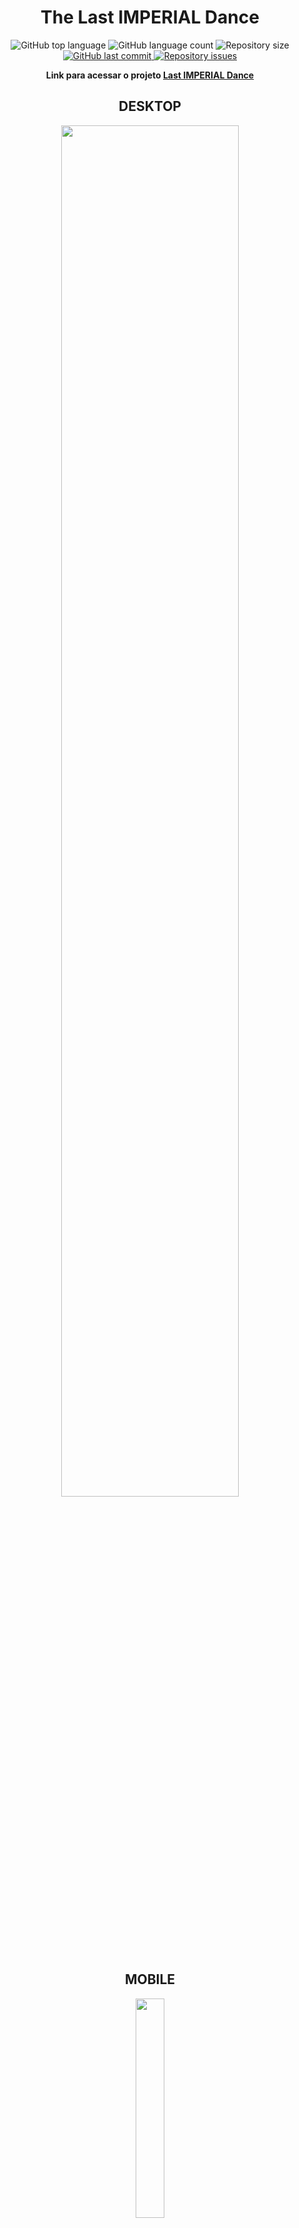 <h1 align="center">
  The Last IMPERIAL Dance
</h1>


<p align="center">
  <img alt="GitHub top language" src="https://img.shields.io/github/languages/top/lucasfelipe-s/bootstrap.svg" />

  <img alt="GitHub language count" src="https://img.shields.io/github/languages/count/lucasfelipe-s/bootstrap.svg" />

  <img alt="Repository size" src="https://img.shields.io/github/repo-size/lucasfelipe-s/bootstrap.svg" />

  <a href="https://github.com/lucasfelipe-s/campingfamiliax/commits/master">
    <img alt="GitHub last commit" src="https://img.shields.io/github/last-commit/lucasfelipe-s/bootstrap.svg" />
  </a>

  <a href="https://github.com/lucasfelipe-s/campingfamiliax/issues">
    <img alt="Repository issues" src="https://img.shields.io/github/issues/lucasfelipe-s/bootstrap.svg" />
  </a>
</p>

<b><p align="center">
  Link para acessar o projeto <a href="https://lucasfelipe-s.github.io/imperial/" target="_blank">Last IMPERIAL Dance</a>
</p></b>
<h2 align="center">
  DESKTOP
</h2>
  <p align="center">
  <img src=".github/desktop.gif" width="75%" />
  </p>
<h2 align="center">
  MOBILE
</h2>
  <p align="center">
  <img src=".github/mobile.gif" width="30%" />
  </p>

## 💻 Projeto
Este é um projeto autoral, resolvi desenvolver essa aplicação porque sou muito fã do pessoal do Last Dance e também tinha que colocar em pratica o que aprendi sobre bootstrap, fiquei feliz com o resultado mesmo sendo iniciante na programação web.

Ferramentas usadas nesse projeto:
- VSCode
- Photoshop

Referências:
- Liquipedia
- HLTV

## 📥 Conhecimento adquirido:
Aprendi o que é Bootstrap, a diferença entre uma biblioteca e um framework e também foi muito interessante ler a documentação e conseguir colocar o conhecimento em um projeto pratico desenvolvido integralmente por mim.

## 📈 Desafios que tive:
Por incrível que pareça não tive tantas dificuldades na realização desse projeto, pois estava bastante focado e consegui aplicar bem minhas ideias, porém, um desafio que tive foi na estruturação do projeto em si, realizar ele sem um layout predefinido foi desafiador, mas acredito que fazer dessa forma agrega muito no processo de criatividade e faz a pessoa ter uma nova visão sobre os grandes projetos.<br>
Termino este projeto com grandes ideias florescendo na minha cabeça e com mais conhecimentos para aplicar no futuro.

## 👨‍💻 Informações pessoais
<details>
    <summary><small>Redes do criador</small></summary>
    <section>
        <div>Linkedin: <a href="https://www.linkedin.com/in/lucas-felipe-39ab96236/" target="_blank" rel="noopener noreferrer">Lucas Felipe</a></div>
        <div>Github: <a href="https://github.com/lucasfelipe-s" target="_blank" rel="noopener noreferrer">Lucas Felipe</a></div>
        <div>Instagram: <a href="https://www.instagram.com/_lucasflp/" target="_blank" rel="noopener noreferrer">@_lucasflp</a></div>
    </section>
</details>
